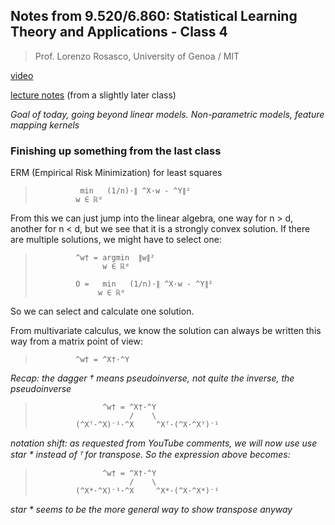## Notes from 9.520/6.860: Statistical Learning Theory and Applications - Class 4
> Prof. Lorenzo Rosasco, University of Genoa / MIT

[video](https://www.youtube.com/live/_hOZw7SsTXc?si=zzCKphDZ1BmXHv1-)

[lecture notes](https://github.com/sebastiani/6.860-Statistical-Learning-Theory/blob/master/lectures/lecture4_features_and_kernels/Class04_Feature%2BKernels.pdf) (from a slightly later class)

_Goal of today, going beyond linear models. Non-parametric models, feature mapping kernels_

### Finishing up something from the last class

ERM (Empirical Risk Minimization) for least squares

>               min   (1/n)·∥ ^X·w - ^Y∥² 
>              w ∈ ℝᵈ  

From this we can just jump into the linear algebra, 
one way for n > d, another for n < d, but we see that 
it is a strongly convex solution. If there are 
multiple solutions, we might have to select one:

>              ^w† = argmin  ∥w∥²
>                    w ∈ ℝᵈ  
>
>              O =   min   (1/n)·∥ ^X·w - ^Y∥² 
>                   w ∈ ℝᵈ  

So we can select and calculate one solution.

From multivariate calculus, we know the solution can 
always be written this way from a matrix point of view:

>              ^w† = ^X†·^Y

_Recap: the dagger † means pseudoinverse, not quite the
inverse, the pseudoinverse_

>                    ^w† = ^X†·^Y
>                          /    \ 
>              (^Xᵀ·^X)⁻¹·^X     ^Xᵀ·(^X·^Xᵀ)⁻¹

_notation shift: as requested from YouTube comments, we 
will now use use star * instead of ᵀ for transpose. So 
the expression above becomes:_

>                    ^w† = ^X†·^Y
>                          /    \ 
>              (^X*·^X)⁻¹·^X     ^X*·(^X·^X*)⁻¹

_star * seems to be the more general way to show 
transpose anyway_







